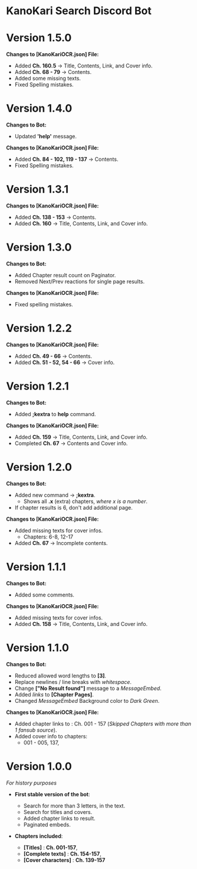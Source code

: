 # KanoKari Search Discord Bot

# Version 1.5.0
  **Changes to [KanoKariOCR.json] File:**
  - Added **Ch. 160.5** -> Title, Contents, Link, and Cover info.
  - Added **Ch. 68 - 79** -> Contents.
  - Added some missing texts.
  - Fixed Spelling mistakes.

# Version 1.4.0
  **Changes to Bot:**
  - Updated **'help'** message.
  
  **Changes to [KanoKariOCR.json] File:**
  - Added **Ch. 84 - 102, 119 - 137** -> Contents.
  - Fixed Spelling mistakes.

# Version 1.3.1
  **Changes to [KanoKariOCR.json] File:**
  - Added **Ch. 138 - 153** -> Contents.
  - Added **Ch. 160** -> Title, Contents, Link, and Cover info.

# Version 1.3.0
  **Changes to Bot:**
  - Added Chapter result count on Paginator.
  - Removed Next/Prev reactions for single page results.
	
  **Changes to [KanoKariOCR.json] File:**
  - Fixed spelling mistakes.

# Version 1.2.2
  **Changes to [KanoKariOCR.json] File:**
  - Added **Ch. 49 - 66** -> Contents.
  - Added **Ch. 51 - 52, 54 - 66** -> Cover info.

# Version 1.2.1
  **Changes to Bot:**
  - Added **;kextra** to **help** command.
	
  **Changes to [KanoKariOCR.json] File:**
  - Added **Ch. 159** -> Title, Contents, Link, and Cover info.
  - Completed **Ch. 67** -> Contents and Cover info.

# Version 1.2.0
  **Changes to Bot:**
  - Added new command -> **;kextra**.
    - Shows all **.x** (extra) chapters, *where x is a number*.
  - If chapter results is 6, don't add additional page.
	
  **Changes to [KanoKariOCR.json] File:**
  - Added missing texts for cover infos.
    - Chapters: 6-8, 12-17
  - Added **Ch. 67** -> Incomplete contents.

# Version 1.1.1
  **Changes to Bot:**
  - Added some comments.
	
  **Changes to [KanoKariOCR.json] File:**
  - Added missing texts for cover infos.
  - Added **Ch. 158** -> Title, Contents, Link, and Cover info.
	
# Version 1.1.0
  **Changes to Bot:**
  - Reduced allowed word lengths to **[3]**.
  - Replace newlines / line breaks with *whitespace*.
  - Change **["No Result found"]** message to a *MessageEmbed*.
  - Added *links* to **[Chapter Pages]**.
  - Changed *MessageEmbed* Background color to *Dark Green*.

  **Changes to [KanoKariOCR.json] File:**
  - Added chapter links to : Ch. 001 - 157 (*Skipped Chapters with more than 1 fansub source*).
  - Added cover info to chapters:
    - 001 - 005, 137,

# Version 1.0.0
  *For history purposes*
  
  - **First stable version of the bot**:
    - Search for more than 3 letters, in the text.
    - Search for titles and covers.
    - Added chapter links to result.
    - Paginated embeds.
	
  - **Chapters included**:
	- **[Titles]** : **Ch. 001-157**,
    - **[Complete texts]** : **Ch. 154-157**,
    - **[Cover characters]** : **Ch. 139-157**
